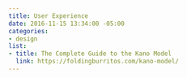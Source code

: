 ```yaml
---
title: User Experience
date: 2016-11-15 13:34:00 -05:00
categories:
- design
list:
- title: The Complete Guide to the Kano Model
  link: https://foldingburritos.com/kano-model/
---
```


